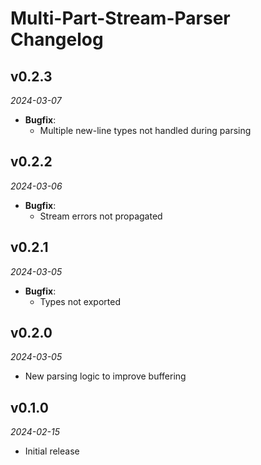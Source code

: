 # Multi-Part-Stream-Parser Changelog

## v0.2.3
_2024-03-07_

 * **Bugfix**:
   * Multiple new-line types not handled during parsing

## v0.2.2
_2024-03-06_

 * **Bugfix**:
   * Stream errors not propagated

## v0.2.1
_2024-03-05_

 * **Bugfix**:
   * Types not exported

## v0.2.0
_2024-03-05_

 * New parsing logic to improve buffering

## v0.1.0
_2024-02-15_

 * Initial release
